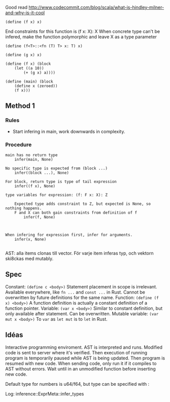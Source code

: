 Good read http://www.codecommit.com/blog/scala/what-is-hindley-milner-and-why-is-it-cool

```
(define (f x) x)
```

End constraints for this function is (f x: X): X
When concrete type can't be infered, make the function polymorphic and leave X as a type parameter
```
(define (f<T>::<fn (T) T> x: T) x)
```


```
(define (g x) x)

(define (f x) (block
	(let ((a 10))
		(+ (g x) a))))

(define (main) (block
	(define x (zeroed))
	(f x)))
```


## Method 1

### Rules

- Start infering in main, work downwards in complexity.

### Procedure

```
main has no return type
	infer(main, None)

No specific type is expected from (block ...)
	infer((block ...), None)

For block, return type is type of tail expression
	infer((f x), None)

type variables for expression: (f: F x: X): Z

	Expected type adds constraint to Z, but expected is None, so nothing happens.
	F and X can both gain constraints from definition of f
		infer(f, None)



When infering for expression first, infer for arguments.
	infer(x, None)


```

AST: alla items clonas till vector. För varje item inferas typ, och vektorn ski8ckas med mutably.

## Spec

Constant: `(define c <body>)`
	Statement placement in scope is irrelevant. Available everywhere, like `fn ...` and `const ...`
	in Rust. Cannot be overwritten by future definitions for the same name.
Function: `(define (f x) <body>)`
	A function definition is actually a constant definition of a function pointer.
Variable: `(var x <body>)`
	Similar to constant definition, but only available after statement. Can be overwritten.
Mutable variable: `(var mut x <body>)`
	To `var` as `let mut` is to `let` in Rust.

## Idéas

Interactive programming enviroment. AST is interpreted and runs. Modified code is sent to server
where it's verified. Then execution of running program is temporarily paused while AST is being
updated. Then program is resumed with new code.
When sending code, only run it if it compiles to AST without errors. Wait until in an unmodified
function before inserting new code.

Default type for numbers is u64/f64, but type can be specified with :

Log:
inference::ExprMeta::infer_types
